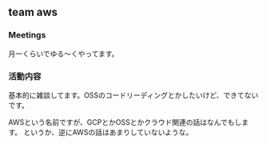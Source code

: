 ## team aws

### Meetings

月一くらいでゆる〜くやってます。

### 活動内容

基本的に雑談してます。OSSのコードリーディングとかしたいけど、できてないです。

AWSという名前ですが、GCPとかOSSとかクラウド関連の話はなんでもします。
というか、逆にAWSの話はあまりしていないような。
